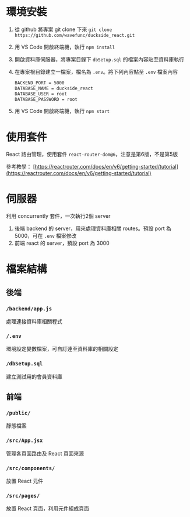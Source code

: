 # 環境安裝

1. 從 github 將專案 git clone 下來
`git clone https://github.com/wavefunc/duckside_react.git`
2. 用 VS Code 開啟終端機，執行 `npm install`
3. 開啟資料庫伺服器，將專案目錄下 `dbSetup.sql` 的檔案內容貼至資料庫執行
4. 在專案根目錄建立一檔案，檔名為 `.env`。將下列內容貼至 `.env` 檔案內容
    
    ```html
    BACKEND_PORT = 5000
    DATABASE_NAME = duckside_react
    DATABASE_USER = root
    DATABASE_PASSWORD = root
    ```
    
5. 用 VS Code 開啟終端機，執行 `npm start`

# 使用套件

React 路由管理，使用套件 `react-router-dom@6`，注意是第6版，不是第5版

參考教學： [https://reactrouter.com/docs/en/v6/getting-started/tutorial](https://reactrouter.com/docs/en/v6/getting-started/tutorial)

# 伺服器

利用 concurrently 套件，一次執行2個 server

1. 後端 backend 的 server，用來處理資料庫相關 routes。預設 port 為 5000，可在 `.env` 檔案修改
2. 前端 react 的 server，預設 port 為 3000

# 檔案結構

## 後端

### `/backend/app.js`

處理連接資料庫相關程式

### `/.env`

環境設定變數檔案，可自訂連至資料庫的相關設定

### `/dbSetup.sql`

建立測試用的會員資料庫

## 前端

### `/public/`

靜態檔案

### `/src/App.jsx`

管理各頁面路由及 React 頁面來源

### `/src/components/`

放置 React 元件

### `/src/pages/`

放置 React 頁面，利用元件組成頁面